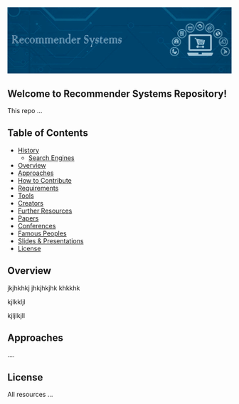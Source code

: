 <img src="RecSys.png"/>

## Welcome to Recommender Systems Repository!
This repo ...

## Table of Contents
* [History](https://maven.apache.org/)
  * [Search Engines]()
* [Overview](#overview)
* [Approaches](#approaches)
* [How to Contribute]()
* [Requirements]()
* [Tools]()
* [Creators]()
* [Further Resources]()
* [Papers]()
* [Conferences]()
* [Famous Peoples]()
* [Slides & Presentations]()
* [License](#license)

## Overview
jkjhkhkj
jhkjhkjhk
khkkhk

kjlkkljl

kjljlkjll

## Approaches
....

## License
All resources ...
